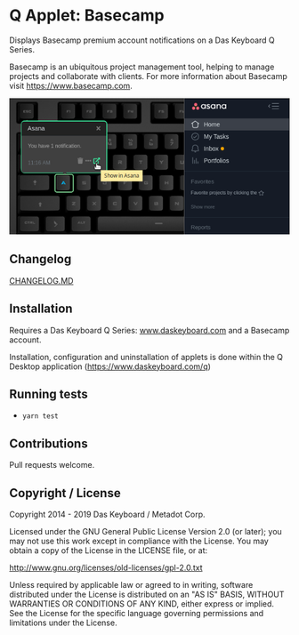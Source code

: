 # Q Applet: Basecamp

Displays Basecamp premium account notifications on a Das Keyboard Q Series.

Basecamp is an ubiquitous project management tool, helping to manage
projects and collaborate with clients.
For more information about Basecamp visit <https://www.basecamp.com>.

![Basecamp applet on a Das Keyboard Q](assets/image.png "Das Keyboard Basecamp applet")

## Changelog

[CHANGELOG.MD](CHANGELOG.md)

## Installation

Requires a Das Keyboard Q Series: www.daskeyboard.com and a Basecamp account.

Installation, configuration and uninstallation of applets is done within
the Q Desktop application (https://www.daskeyboard.com/q)

## Running tests

- `yarn test`

## Contributions

Pull requests welcome.

## Copyright / License

Copyright 2014 - 2019 Das Keyboard / Metadot Corp.

Licensed under the GNU General Public License Version 2.0 (or later);
you may not use this work except in compliance with the License.
You may obtain a copy of the License in the LICENSE file, or at:

   http://www.gnu.org/licenses/old-licenses/gpl-2.0.txt

Unless required by applicable law or agreed to in writing, software
distributed under the License is distributed on an "AS IS" BASIS,
WITHOUT WARRANTIES OR CONDITIONS OF ANY KIND, either express or implied.
See the License for the specific language governing permissions and
limitations under the License.
